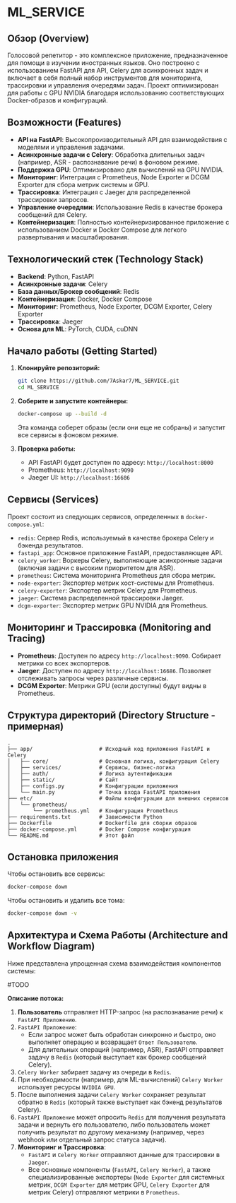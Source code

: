 # ML_SERVICE

## Обзор (Overview)

Голосовой репетитор - это комплексное приложение, предназначенное для помощи в изучении иностранных языков. Оно построено с использованием FastAPI для API, Celery для асинхронных задач и включает в себя полный набор инструментов для мониторинга, трассировки и управления очередями задач. Проект оптимизирован для работы с GPU NVIDIA благодаря использованию соответствующих Docker-образов и конфигураций.

## Возможности (Features)

*   **API на FastAPI**: Высокопроизводительный API для взаимодействия с моделями и управления задачами.
*   **Асинхронные задачи с Celery**: Обработка длительных задач (например, ASR - распознавание речи) в фоновом режиме.
*   **Поддержка GPU**: Оптимизировано для вычислений на GPU NVIDIA.
*   **Мониторинг**: Интеграция с Prometheus, Node Exporter и DCGM Exporter для сбора метрик системы и GPU.
*   **Трассировка**: Интеграция с Jaeger для распределенной трассировки запросов.
*   **Управление очередями**: Использование Redis в качестве брокера сообщений для Celery.
*   **Контейнеризация**: Полностью контейнеризированное приложение с использованием Docker и Docker Compose для легкого развертывания и масштабирования.

## Технологический стек (Technology Stack)

*   **Backend**: Python, FastAPI
*   **Асинхронные задачи**: Celery
*   **База данных/Брокер сообщений**: Redis
*   **Контейнеризация**: Docker, Docker Compose
*   **Мониторинг**: Prometheus, Node Exporter, DCGM Exporter, Celery Exporter
*   **Трассировка**: Jaeger
*   **Основа для ML**: PyTorch, CUDA, cuDNN


## Начало работы (Getting Started)

1.  **Клонируйте репозиторий:**
    ```bash
    git clone https://github.com/7Askar7/ML_SERVICE.git
    cd ML_SERVICE
    ```

2.  **Соберите и запустите контейнеры:**
    ```bash
    docker-compose up --build -d
    ```
    Эта команда соберет образы (если они еще не собраны) и запустит все сервисы в фоновом режиме.

3.  **Проверка работы:**
    *   API FastAPI будет доступен по адресу: `http://localhost:8000`
    *   Prometheus: `http://localhost:9090`
    *   Jaeger UI: `http://localhost:16686`

## Сервисы (Services)

Проект состоит из следующих сервисов, определенных в `docker-compose.yml`:

*   `redis`: Сервер Redis, используемый в качестве брокера Celery и бэкенда результатов.
*   `fastapi_app`: Основное приложение FastAPI, предоставляющее API.
*   `celery_worker`: Воркеры Celery, выполняющие асинхронные задачи (включая задачи с высоким приоритетом для ASR).
*   `prometheus`: Система мониторинга Prometheus для сбора метрик.
*   `node-exporter`: Экспортер метрик хост-системы для Prometheus.
*   `celery-exporter`: Экспортер метрик Celery для Prometheus.
*   `jaeger`: Система распределенной трассировки Jaeger.
*   `dcgm-exporter`: Экспортер метрик GPU NVIDIA для Prometheus.

## Мониторинг и Трассировка (Monitoring and Tracing)

*   **Prometheus**: Доступен по адресу `http://localhost:9090`. Собирает метрики со всех экспортеров.
*   **Jaeger**: Доступен по адресу `http://localhost:16686`. Позволяет отслеживать запросы через различные сервисы.
*   **DCGM Exporter**: Метрики GPU (если доступны) будут видны в Prometheus.

## Структура директорий (Directory Structure - примерная)

```
.
├── app/                     # Исходный код приложения FastAPI и Celery
│   ├── core/                # Основная логика, конфигурация Celery
│   ├── services/            # Сервисы, бизнес-логика
│   ├── auth/                # Логика аутентификации 
│   ├── static/              # Сайт
│   ├── configs.py           # Конфигурации приложения
│   └── main.py              # Точка входа FastAPI приложения
├── etc/                     # Файлы конфигурации для внешних сервисов
│   └── prometheus/
│       └── prometheus.yml   # Конфигурация Prometheus
├── requirements.txt         # Зависимости Python
├── Dockerfile               # Dockerfile для сборки образов
├── docker-compose.yml       # Docker Compose конфигурация
└── README.md                # Этот файл
```

## Остановка приложения

Чтобы остановить все сервисы:
```bash
docker-compose down
```

Чтобы остановить и удалить все тома:
```bash
docker-compose down -v
```

## Архитектура и Схема Работы (Architecture and Workflow Diagram)

Ниже представлена упрощенная схема взаимодействия компонентов системы:

#TODO

**Описание потока:**

1.  **Пользователь** отправляет HTTP-запрос (на распознавание речи) к `FastAPI Приложению`.
2.  `FastAPI Приложение`:
    *   Если запрос может быть обработан синхронно и быстро, оно выполняет операцию и возвращает `Ответ Пользователю`.
    *   Для длительных операций (например, ASR), FastAPI отправляет задачу в `Redis` (который выступает как брокер сообщений Celery).
3.  `Celery Worker` забирает задачу из очереди в `Redis`.
4.  При необходимости (например, для ML-вычислений) `Celery Worker` использует ресурсы `NVIDIA GPU`.
5.  После выполнения задачи `Celery Worker` сохраняет результат обратно в `Redis` (который также выступает как бэкенд результатов Celery).
6.  `FastAPI Приложение` может опросить `Redis` для получения результата задачи и вернуть его пользователю, либо пользователь может получить результат по другому механизму (например, через webhook или отдельный запрос статуса задачи).
7.  **Мониторинг и Трассировка**:
    *   `FastAPI` и `Celery Worker` отправляют данные для трассировки в `Jaeger`.
    *   Все основные компоненты (`FastAPI`, `Celery Worker`), а также специализированные экспортеры (`Node Exporter` для системных метрик, `DCGM Exporter` для метрик GPU, `Celery Exporter` для метрик Celery) отправляют метрики в `Prometheus`.

